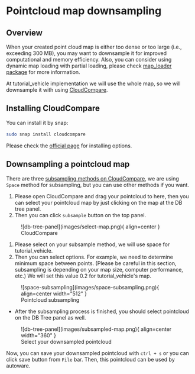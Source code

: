 # Pointcloud map downsampling

## Overview

When your created point cloud map is either too dense or too large (i.e., exceeding 300 MB),
you may want to downsample it for improved computational and memory efficiency.
Also, you can consider using dynamic map loading with partial loading,
please check [map_loader package](https://github.com/autowarefoundation/autoware.universe/tree/v1.0/map/map_loader) for more information.

At tutorial_vehicle implementation we will use the whole map,
so we will downsample it with using [CloudCompare](https://www.cloudcompare.org/main.html).

## Installing CloudCompare

You can install it by snap:

```bash
sudo snap install cloudcompare
```

Please check the [official page](https://www.cloudcompare.org/release/index.html#CloudCompare)
for installing options.

## Downsampling a pointcloud map

There are three [subsampling methods on CloudCompare](https://www.cloudcompare.org/doc/wiki/index.php/Edit%5CSubsample),
we are using `Space` method for subsampling, but you can use other methods if you want.

1. Please open CloudCompare and drag your pointcloud to here, then you can select your pointcloud map by just clicking on the map at the DB tree panel.
2. Then you can click `subsample` button on the top panel.

<figure markdown>
  ![db-tree-panel](images/select-map.png){ align=center }
  <figcaption>
    CloudCompare
  </figcaption>
</figure>

1. Please select on your subsample method, we will use space for tutorial_vehicle.
2. Then you can select options. For example, we need to determine minimum space between points. (Please be careful in this section, subsampling is depending on your map size, computer performance, etc.) We will set this value 0.2 for tutorial_vehicle's map.

<figure markdown>
  ![space-subsampling](images/space-subsampling.png){ align=center width="512" }
  <figcaption>
    Pointcloud subsampling
  </figcaption>
</figure>

- After the subsampling process is finished,
  you should select pointcloud on the DB Tree panel as well.

<figure markdown>
  ![db-tree-panel](images/subsampled-map.png){ align=center width="360" }
  <figcaption>
    Select your downsampled pointcloud
  </figcaption>
</figure>

Now,
you can save your downsampled pointcloud with `ctrl + s`
or you can click save button from `File` bar.
Then, this pointcloud can be used by autoware.
